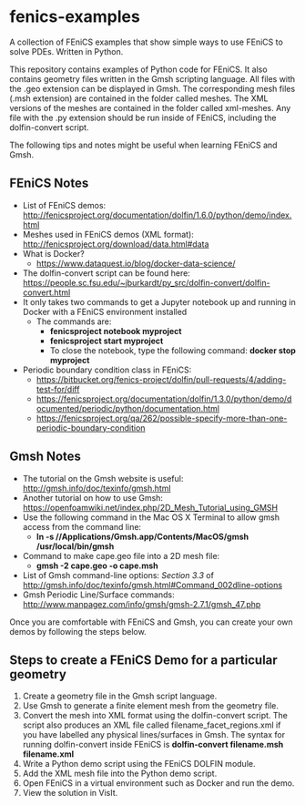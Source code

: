 # fenics-examples
A collection of FEniCS examples that show simple ways to use FEniCS to solve PDEs. Written in Python.

This repository contains examples of Python code for FEniCS. It also contains geometry files written in the Gmsh scripting language. All files with the .geo extension can be displayed in Gmsh. The corresponding mesh files (.msh extension) are contained in the folder called meshes. The XML versions of the meshes are contained in the folder called xml-meshes. Any file with the .py extension should be run inside of FEniCS, including the dolfin-convert script.

The following tips and notes might be useful when learning FEniCS and Gmsh.

## FEniCS Notes
- List of FEniCS demos: http://fenicsproject.org/documentation/dolfin/1.6.0/python/demo/index.html
- Meshes used in FEniCS demos (XML format): http://fenicsproject.org/download/data.html#data
- What is Docker?
    -  https://www.dataquest.io/blog/docker-data-science/
- The dolfin-convert script can be found here: https://people.sc.fsu.edu/~jburkardt/py_src/dolfin-convert/dolfin-convert.html
- It only takes two commands to get a Jupyter notebook up and running in Docker with a FEniCS environment installed
  - The commands are:
    - **fenicsproject notebook myproject**
    - **fenicsproject start myproject** 
    - To close the notebook, type the following command: **docker stop myproject**
- Periodic boundary condition class in FEniCS: 
    - https://bitbucket.org/fenics-project/dolfin/pull-requests/4/adding-test-for/diff 
    - https://fenicsproject.org/documentation/dolfin/1.3.0/python/demo/documented/periodic/python/documentation.html
    - https://fenicsproject.org/qa/262/possible-specify-more-than-one-periodic-boundary-condition

## Gmsh Notes
- The tutorial on the Gmsh website is useful: http://gmsh.info/doc/texinfo/gmsh.html
- Another tutorial on how to use Gmsh: https://openfoamwiki.net/index.php/2D_Mesh_Tutorial_using_GMSH
- Use the following command in the Mac OS X Terminal to allow gmsh access from the command line: 
  - **ln -s //Applications/Gmsh.app/Contents/MacOS/gmsh /usr/local/bin/gmsh**
- Command to make cape.geo file into a 2D mesh file:
  - **gmsh -2 cape.geo -o cape.msh**
- List of Gmsh command-line options: *Section 3.3* of http://gmsh.info/doc/texinfo/gmsh.html#Command_002dline-options
- Gmsh Periodic Line/Surface commands: http://www.manpagez.com/info/gmsh/gmsh-2.7.1/gmsh_47.php

Once you are comfortable with FEniCS and Gmsh, you can create your own demos by following the steps below.

## Steps to create a FEniCS Demo for a particular geometry
1. Create a geometry file in the Gmsh script language.
2. Use Gmsh to generate a finite element mesh from the geometry file.
3. Convert the mesh into XML format using the dolfin-convert script. The script also produces an XML file called filename_facet_regions.xml if you have labelled any physical lines/surfaces in Gmsh. The syntax for running dolfin-convert inside FEniCS is **dolfin-convert filename.msh filename.xml**
4. Write a Python demo script using the FEniCS DOLFIN module.
5. Add the XML mesh file into the Python demo script.
6. Open FEniCS in a virtual environment such as Docker and run the demo.
7. View the solution in VisIt.

